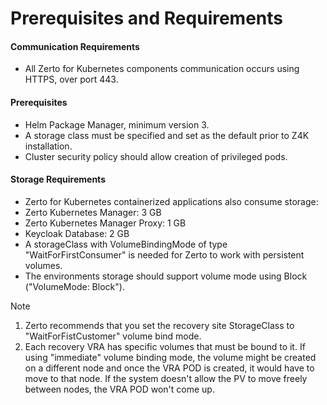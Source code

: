 # Prerequisites and Requirements

#### Communication Requirements
- All Zerto for Kubernetes components communication occurs using HTTPS, over port 443.

#### Prerequisites
- Helm Package Manager, minimum version 3.
- A storage class must be specified and set as the default prior to Z4K installation.
- Cluster security policy should allow creation of privileged pods.

#### Storage Requirements
-	Zerto for Kubernetes containerized applications also consume storage:
-	Zerto Kubernetes Manager: 3 GB
-	Zerto Kubernetes Manager Proxy: 1 GB
-	Keycloak Database: 2 GB
-	A storageClass with VolumeBindingMode of type "WaitForFirstConsumer" is needed for Zerto to work with persistent volumes.
-	The environments storage should support volume mode using Block ("VolumeMode: Block").

<span class="Note">Note
1. Zerto recommends that you set the recovery site StorageClass to "WaitForFistCustomer" volume bind mode.
2. Each recovery VRA has specific volumes that must be bound to it.
If using "immediate" volume binding mode, the volume might be created on a different node and once the VRA POD is created, it would have to move to that node.
If the system doesn't allow the PV to move freely between nodes, the VRA POD won't come up.</span>
